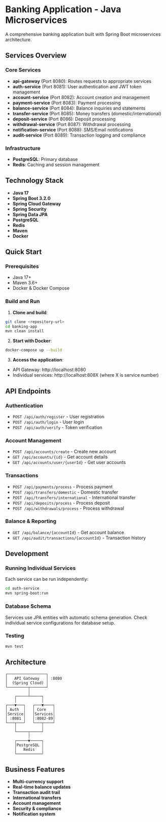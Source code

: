 # Banking Application - Java Microservices

A comprehensive banking application built with Spring Boot microservices architecture.

## Services Overview

### Core Services
- **api-gateway** (Port 8080): Routes requests to appropriate services
- **auth-service** (Port 8081): User authentication and JWT token management
- **account-service** (Port 8082): Account creation and management
- **payment-service** (Port 8083): Payment processing
- **balance-service** (Port 8084): Balance inquiries and statements
- **transfer-service** (Port 8085): Money transfers (domestic/international)
- **deposit-service** (Port 8086): Deposit processing
- **withdrawal-service** (Port 8087): Withdrawal processing
- **notification-service** (Port 8088): SMS/Email notifications
- **audit-service** (Port 8089): Transaction logging and compliance

### Infrastructure
- **PostgreSQL**: Primary database
- **Redis**: Caching and session management

## Technology Stack

- **Java 17**
- **Spring Boot 3.2.0**
- **Spring Cloud Gateway**
- **Spring Security**
- **Spring Data JPA**
- **PostgreSQL**
- **Redis**
- **Maven**
- **Docker**

## Quick Start

### Prerequisites
- Java 17+
- Maven 3.6+
- Docker & Docker Compose

### Build and Run

1. **Clone and build**:
```bash
git clone <repository-url>
cd banking-app
mvn clean install
```

2. **Start with Docker**:
```bash
docker-compose up --build
```

3. **Access the application**:
- API Gateway: http://localhost:8080
- Individual services: http://localhost:808X (where X is service number)

## API Endpoints

### Authentication
- `POST /api/auth/register` - User registration
- `POST /api/auth/login` - User login
- `POST /api/auth/verify` - Token verification

### Account Management
- `POST /api/accounts/create` - Create new account
- `GET /api/accounts/{id}` - Get account details
- `GET /api/accounts/user/{userId}` - Get user accounts

### Transactions
- `POST /api/payments/process` - Process payment
- `POST /api/transfers/domestic` - Domestic transfer
- `POST /api/transfers/international` - International transfer
- `POST /api/deposits/process` - Process deposit
- `POST /api/withdrawals/process` - Process withdrawal

### Balance & Reporting
- `GET /api/balance/{accountId}` - Get account balance
- `GET /api/audit/transactions/{accountId}` - Transaction history

## Development

### Running Individual Services
Each service can be run independently:
```bash
cd auth-service
mvn spring-boot:run
```

### Database Schema
Services use JPA entities with automatic schema generation. Check individual service configurations for database setup.

### Testing
```bash
mvn test
```

## Architecture

```
┌─────────────────┐
│   API Gateway   │ :8080
│  (Spring Cloud) │
└─────────┬───────┘
          │
    ┌─────┴─────┐
    │           │
┌───▼───┐   ┌───▼────┐
│ Auth  │   │ Core   │
│Service│   │Services│
│ :8081 │   │:8082-89│
└───┬───┘   └───┬────┘
    │           │
    └─────┬─────┘
          │
    ┌─────▼─────┐
    │PostgreSQL │
    │   Redis   │
    └───────────┘
```

## Business Features

- **Multi-currency support**
- **Real-time balance updates**
- **Transaction audit trail**
- **International transfers**
- **Account management**
- **Security & compliance**
- **Notification system**
